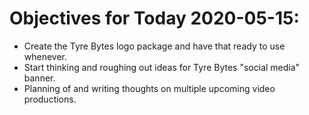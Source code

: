 # Objectives for Today 2020-05-15:

- Create the Tyre Bytes logo package and have that ready to use whenever.
- Start thinking and roughing out ideas for Tyre Bytes "social media" banner.
- Planning of and writing thoughts on multiple upcoming video productions.
